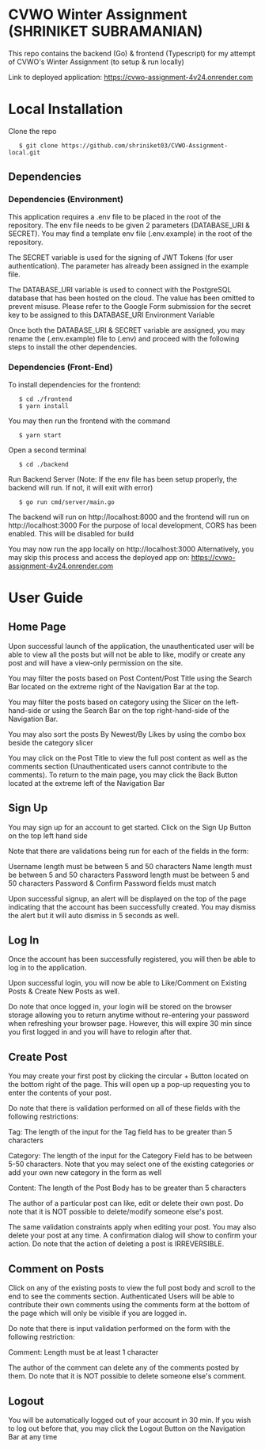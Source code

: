 # CVWO Winter Assignment (SHRINIKET SUBRAMANIAN)

This repo contains the backend (Go) & frontend (Typescript) for my attempt of CVWO's Winter Assignment (to setup & run locally)

Link to deployed application: https://cvwo-assignment-4v24.onrender.com

# Local Installation

Clone the repo 
```console
   $ git clone https://github.com/shriniket03/CVWO-Assignment-local.git
```

## Dependencies

### Dependencies (Environment)

This application requires a .env file to be placed in the root of the repository. The env file needs to be given 2 parameters (DATABASE_URI & SECRET). 
You may find a template env file (.env.example) in the root of the repository. 

The SECRET variable is used for the signing of JWT Tokens (for user authentication). The parameter has already been assigned in the example file. 

The DATABASE_URI variable is used to connect with the PostgreSQL database that has been hosted on the cloud. The value has been omitted to prevent misuse.
Please refer to the Google Form submission for the secret key to be assigned to this DATABASE_URI Environment Variable 

Once both the DATABASE_URI & SECRET variable are assigned, you may rename the (.env.example) file to (.env) and proceed with the following steps to install the other dependencies.

### Dependencies (Front-End)

To install dependencies for the frontend: 
```console
   $ cd ./frontend
   $ yarn install 
```

You may then run the frontend with the command
```console
   $ yarn start 
```

Open a second terminal 
```console
   $ cd ./backend
```

Run Backend Server (Note: If the env file has been setup properly, the backend will run. If not, it will exit with error)
```console
   $ go run cmd/server/main.go 
```

The backend will run on http://localhost:8000 and the frontend will run on http://localhost:3000
For the purpose of local development, CORS has been enabled. This will be disabled for build

You may now run the app locally on http://localhost:3000
Alternatively, you may skip this process and access the deployed app on: https://cvwo-assignment-4v24.onrender.com

# User Guide

## Home Page 
Upon successful launch of the application, the unauthenticated user will be able to view all the posts but will not be able to like, modify or create any post 
and will have a view-only permission on the site.

You may filter the posts based on Post Content/Post Title using the Search Bar located on the extreme right of the Navigation Bar at the top.

You may filter the posts based on category using the Slicer on the left-hand-side or using the Search Bar on the top right-hand-side of the Navigation Bar. 

You may also sort the posts By Newest/By Likes by using the combo box beside the category slicer

You may click on the Post Title to view the full post content as well as the comments section (Unauthenticated users cannot contribute to the comments). To return to the main page, you may click the Back Button located at the extreme left of the Navigation Bar

## Sign Up 
You may sign up for an account to get started. Click on the Sign Up Button on the top left hand side

Note that there are validations being run for each of the fields in the form: 

Username length must be between 5 and 50 characters
Name length must be between 5 and 50 characters
Password length must be between 5 and 50 characters 
Password & Confirm Password fields must match

Upon successful signup, an alert will be displayed on the top of the page indicating that the account has been successfully created. You may dismiss the alert but it will auto dismiss in 5 seconds as well.

## Log In
Once the account has been successfully registered, you will then be able to log in to the application. 

Upon successful login, you will now be able to Like/Comment on Existing Posts & Create New Posts as well.

Do note that once logged in, your login will be stored on the browser storage allowing you to return anytime without re-entering your password when refreshing your browser page. However, this will expire 30 min since you first logged in and you will have to relogin after that.

## Create Post 
You may create your first post by clicking the circular + Button located on the bottom right of the page. This will open up a pop-up requesting you to enter the contents of your post.

Do note that there is validation performed on all of these fields with the following restrictions:

Tag: The length of the input for the Tag field has to be greater than 5 characters

Category: The length of the input for the Category Field has to be between 5-50 characters. Note that you may select one of the existing categories or add your own new category in the form as well

Content: The length of the Post Body has to be greater than 5 characters

The author of a particular post can like, edit or delete their own post. Do note that it is NOT possible to delete/modify someone else's post. 

The same validation constraints apply when editing your post. You may also delete your post at any time. A confirmation dialog will show to confirm your action. Do note that the action of deleting a post is IRREVERSIBLE.

## Comment on Posts
Click on any of the existing posts to view the full post body and scroll to the end to see the comments section. Authenticated Users will be able to contribute their own comments using the comments form at the bottom of the page which will only be visible if you are logged in.

Do note that there is input validation performed on the form with the following restriction:

Comment: Length must be at least 1 character

The author of the comment can delete any of the comments posted by them. Do note that it is NOT possible to delete someone else's comment.

## Logout

You will be automatically logged out of your account in 30 min. If you wish to log out before that, you may click the Logout Button on the Navigation Bar at any time
